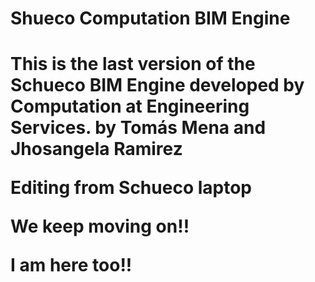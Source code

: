 <h1>Shueco Computation BIM Engine<h1/> 

<p>
  This is the last version of the Schueco BIM Engine developed by Computation at Engineering Services. 
by Tomás Mena and Jhosangela Ramirez

Editing from Schueco laptop

We keep moving on!!

I am here too!!
</p>
